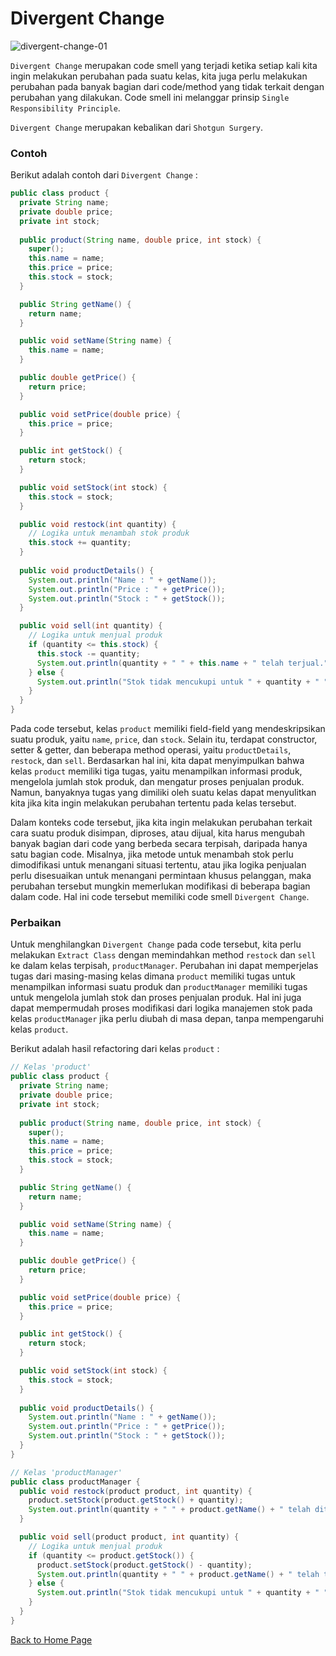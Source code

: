 # Divergent Change

![divergent-change-01](https://github.com/jonathanchr1/code-re/assets/113973058/8aeb7e59-15bc-43ba-be0e-54c5305f344a)

`Divergent Change` merupakan code smell yang terjadi ketika setiap kali kita ingin melakukan perubahan pada suatu kelas, kita juga perlu melakukan perubahan pada banyak bagian dari code/method yang tidak terkait dengan perubahan yang dilakukan. Code smell ini melanggar prinsip `Single Responsibility Principle`. 

`Divergent Change` merupakan kebalikan dari `Shotgun Surgery`.

### Contoh

Berikut adalah contoh dari `Divergent Change` :

```java
public class product {
  private String name;
  private double price;
  private int stock;
    
  public product(String name, double price, int stock) {
    super();
    this.name = name;
    this.price = price;
    this.stock = stock;
  }

  public String getName() {
    return name;
  }

  public void setName(String name) {
    this.name = name;
  }

  public double getPrice() {
    return price;
  }

  public void setPrice(double price) {
    this.price = price;
  }

  public int getStock() {
    return stock;
  }

  public void setStock(int stock) {
    this.stock = stock;
  }

  public void restock(int quantity) {
    // Logika untuk menambah stok produk
    this.stock += quantity;
  }
    
  public void productDetails() {
    System.out.println("Name : " + getName());
    System.out.println("Price : " + getPrice());
    System.out.println("Stock : " + getStock());
  }

  public void sell(int quantity) {
    // Logika untuk menjual produk
    if (quantity <= this.stock) {
      this.stock -= quantity;
      System.out.println(quantity + " " + this.name + " telah terjual.");
    } else {
      System.out.println("Stok tidak mencukupi untuk " + quantity + " " + this.name);
    }
  }
}
```

Pada code tersebut, kelas `product` memiliki field-field yang mendeskripsikan suatu produk, yaitu `name`, `price`, dan `stock`. Selain itu, terdapat constructor, setter & getter, dan beberapa method operasi, yaitu `productDetails`, `restock`, dan `sell`. Berdasarkan hal ini, kita dapat menyimpulkan bahwa kelas `product` memiliki tiga tugas, yaitu menampilkan informasi produk, mengelola jumlah stok produk, dan mengatur proses penjualan produk. Namun, banyaknya tugas yang dimiliki oleh suatu kelas dapat menyulitkan kita jika kita ingin melakukan perubahan tertentu pada kelas tersebut.

Dalam konteks code tersebut, jika kita ingin melakukan perubahan terkait cara suatu produk disimpan, diproses, atau dijual, kita harus mengubah banyak bagian dari code yang berbeda secara terpisah, daripada hanya satu bagian code. Misalnya, jika metode untuk menambah stok perlu dimodifikasi untuk menangani situasi tertentu, atau jika logika penjualan perlu disesuaikan untuk menangani permintaan khusus pelanggan, maka perubahan tersebut mungkin memerlukan modifikasi di beberapa bagian dalam code. Hal ini code tersebut memiliki code smell `Divergent Change`.

### Perbaikan

Untuk menghilangkan `Divergent Change` pada code tersebut, kita perlu melakukan `Extract Class` dengan memindahkan method `restock` dan `sell` ke dalam kelas terpisah, `productManager`. Perubahan ini dapat memperjelas tugas dari masing-masing kelas dimana `product` memiliki tugas untuk menampilkan informasi suatu produk dan `productManager` memiliki tugas untuk mengelola jumlah stok dan proses penjualan produk. Hal ini juga dapat mempermudah proses modifikasi dari logika manajemen stok pada kelas `productManager` jika perlu diubah di masa depan, tanpa mempengaruhi kelas `product`.

Berikut adalah hasil refactoring dari kelas `product` :

```java
// Kelas 'product'
public class product {
  private String name;
  private double price;
  private int stock;
    
  public product(String name, double price, int stock) {
    super();
    this.name = name;
    this.price = price;
    this.stock = stock;
  }

  public String getName() {
    return name;
  }

  public void setName(String name) {
    this.name = name;
  }

  public double getPrice() {
    return price;
  }

  public void setPrice(double price) {
    this.price = price;
  }

  public int getStock() {
    return stock;
  }

  public void setStock(int stock) {
    this.stock = stock;
  }
    
  public void productDetails() {
    System.out.println("Name : " + getName());
    System.out.println("Price : " + getPrice());
    System.out.println("Stock : " + getStock());
  }    
}
```

```java
// Kelas 'productManager'
public class productManager {
  public void restock(product product, int quantity) {
    product.setStock(product.getStock() + quantity);
    System.out.println(quantity + " " + product.getName() + " telah ditambahkan ke dalam stok.");
  }

  public void sell(product product, int quantity) {
    // Logika untuk menjual produk
    if (quantity <= product.getStock()) {
      product.setStock(product.getStock() - quantity);
      System.out.println(quantity + " " + product.getName() + " telah terjual.");
    } else {
      System.out.println("Stok tidak mencukupi untuk " + quantity + " " + product.getName());
    }
  }
}
```

[Back to Home Page](https://jonathanchr1.github.io/code-re/)
